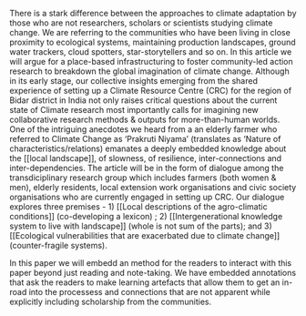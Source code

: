 There is a stark difference between the approaches to climate adaptation by those who are not researchers, scholars or scientists studying climate change. We are referring to the communities who have been living in close proximity to ecological systems, maintaining production landscapes, ground water trackers, cloud spotters, star-storytellers and so on. In this article we will argue for a place-based infrastructuring to foster community-led action research to breakdown the global imagination of climate change. Although in its early stage, our collective insights emerging from the shared experience of setting up a Climate Resource Centre (CRC) for the region of Bidar district in India not only raises critical questions about the current state of Climate research most importantly calls for imagining new collaborative research methods & outputs for more-than-human worlds. One of the intriguing anecdotes we heard from a an elderly farmer who referred to Climate Change as ‘Prakruti Niyama’ (translates as ‘Nature of characteristics/relations) emanates a deeply embedded knowledge about the [[local landscape]], of slowness, of resilience, inter-connections and inter-dependencies. The article will be in the form of dialogue among the transdiciplinary research group which includes farmers (both women & men), elderly residents, local extension work organisations and civic society organisations who are currently engaged in setting up CRC. Our dialogue explores three premises - 1) [[Local descriptions of the agro-climatic conditions]] (co-developing a lexicon) ; 2) [[Intergenerational knowledge system to live with landscape]] (whole is not sum of the parts); and 3) [[Ecological vulnerabilities that are exacerbated due to climate change]] (counter-fragile systems).

In this paper we will embedd an method for the readers to interact with this paper beyond just reading and note-taking. We have embedded annotations that ask the readers to make learning artefacts that allow them to get an in-road into the processess and connections that are not apparent while explicitly including scholarship from the communities.
